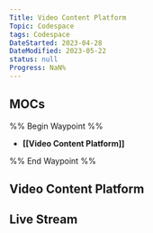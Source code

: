 ```yaml
---
Title: Video Content Platform
Topic: Codespace
tags: Codespace
DateStarted: 2023-04-28
DateModified: 2023-05-22
status: null
Progress: NaN%
---
```

## MOCs
%% Begin Waypoint %%
- **[[Video Content Platform]]**

%% End Waypoint %%

## Video Content Platform

## Live Stream
